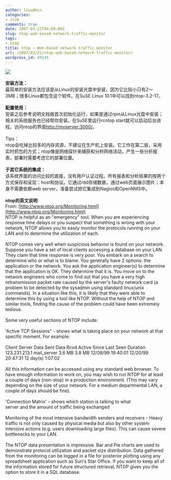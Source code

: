```yaml
---
author: liuadmin
categories:
- itsm
comments: true
date: 2007-03-21T04:09:00Z
slug: ntop-web-based-network-traffic-monitor
tags:
- ntop
title: ntop ~ Web-based network traffic monitor
url: /2007/03/21/ntop-web-based-network-traffic-monitor/
wordpress_id: 49145
---
```


[![](http://www.ntop.org/ntop1.jpg)](http://www.ntop.org/ntop1.jpg)<br /><br />**安装方法：**<br />最简单的安装方法应该是从Linux的安装光盘中安装，因为它比较小只有2～3MB；很多Linux都包含这个软件。在SuSE Linux 10.1中可以找到ntop-3.2-17。<br /><br />**配置使用：**<br />安装之后参考说明文档做首次初始化运行，如果是通过rpm从Linux光盘中安装；相关的系统服务也已经帮你安装。在SuSE里运行rcntop start就可以启动后台进程。访问ntop的界面[http://myserver:3000/](http://myserver:3000/)。<br /><br />Tips：<br />ntop会吃掉比较多的内存资源，不建议在生产机上安装。它工作在第二层，采用实时抓包的方式；ntop像是网络探针来捕获和分析网络活动，产生一些分析报表，部署时需要考虑它的部署位置。<br /><br />**于其它系统的集成：**<br />该系统界面的访问比较的直接，没有用户认证过程。所有报表和分析结果的按两个方式保存和呈现：host和协议。它通过rdd存储数据，通过web页面展示图片；本身不需要依赖web server。准备尝试把它集成到Nagios和OpenNMS中。<br /><br />**ntop的英文说明**<br />From: [http://www.ntop.org/Monitoring.html](http://www.ntop.org/Monitoring.html)<br />NTOP is helpful as an "emergency" tool. When you are experiencing response time delays or you suspect that something is wrong with your network, NTOP allows you to easily monitor the protocols running on your LAN and to determine the utilization of each.<br /><br />NTOP comes very well when suspicious behavior is found on your network. Suppose you have a set of local clients accessing a database on your LAN. They claim that time response is very poor. You embark on a search to determine who or what is to blame. You generally have 2 options: the application or the network. You ask the application engineer(s) to determine that the application is OK. They determine that it is. You move on to the network engineers who come to find out that you have a very high retransmission packet rate caused by the server's faulty network card (a problem to be detected by the sysadmin using standard linux/unix commands). In a situation like this, it is likely that they were able to determine this by using a tool like NTOP. Without the help of NTOP and similar tools, finding the cause of the problem could have been extremely tedious.<br /><br />Some very useful sections of NTOP include:<br /><br />'Active TCP Sessions" - shows what is taking place on your network at that specific moment. For example:<br /><br />Client Server Data Sent Data Rcvd Active Since Last Seen Duration<br />123.231.213.1 mail_server 3.6 MB 3.8 MB 12/08/99 19:40:01 12/20/99 20:47:31 12 day(s) 1:07:02<br /><br />All this information can be accessed using any standard web browser. To have enough information to work on, you may wish to run NTOP for at least a couple of days (non-stop) in a production environment. (This may vary depending on the size of your network. For a medium departmental LAN, a couple of days should be fine).<br /><br />'Connection Matrix' - shows which station is talking to what<br />server and the amount of traffic being exchanged<br /><br />Monitoring of the most intensive bandwidth senders and receivers - Heavy traffic is not only caused by physical media but also by other system intensive actions (e.g. users downloading large files). This can cause severe bottlenecks to your LAN.<br /><br />The NTOP data presentation is impressive. Bar and Pie charts are used to demonstrate protocol utilization and packet size distribution. Data gathered from the monitoring can be logged in a file for posterior plotting using any spreadsheet application such as Sun's Star Office. If you want to keep all of the information stored for future structured retrieval, NTOP gives you the option to store it in a SQL database.
